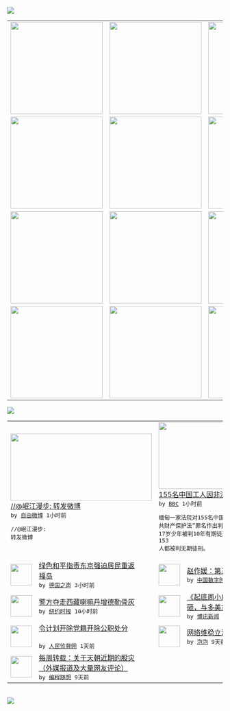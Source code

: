 

<a href="https://github.com/greatfire/z/raw/master/FreeBrowser.apk"><img src="https://raw.githubusercontent.com/greatfire/wiki/master/x/header.png" /></a><table><tr><td width="262" align="center" valign="center"><a href="https://github.com/greatfire/wiki/wiki/nyt" title="纽约时报中文网 国际纵览"><img src="https://raw.githubusercontent.com/greatfire/wiki/master/x/nyt_flag.png" width="215"/></a></td><td width="262" align="center" valign="center"><a href="https://github.com/greatfire/wiki/wiki/dw" title=""><img src="https://raw.githubusercontent.com/greatfire/wiki/master/x/dw_flag.png" width="215"/></a></td><td width="262" align="center" valign="center"><a href="https://github.com/greatfire/wiki/wiki/rmjd" title=""><img src="https://raw.githubusercontent.com/greatfire/wiki/master/x/rmjd_flag.png" width="215"/></a></td></tr><tr><td width="262" align="center" valign="center"><a href="https://github.com/paopaonetizen/website" title="泡泡 - 未经审查的互联网信息"><img src="https://raw.githubusercontent.com/greatfire/wiki/master/x/pp_flag.png" width="215"/></a></td><td width="262" align="center" valign="center"><a href="https://github.com/getlantern/mirror" title="以及自由微博和GreatFire.org官方中文论坛"><img src="https://raw.githubusercontent.com/greatfire/wiki/master/x/lantern_flag.png" width="215"/></a></td><td width="262" align="center" valign="center"><a href="https://github.com/cdtmirrors/m/" title=""><img src="https://raw.githubusercontent.com/greatfire/wiki/master/x/cdt_flag.png" width="215"/></a></td></tr><tr><td width="262" align="center" valign="center"><a href="https://github.com/program-think/blog" title="编程随想的博客"><img src="https://raw.githubusercontent.com/greatfire/wiki/master/x/pt_flag.png" width="215"/></a></td><td width="262" align="center" valign="center"><a href="https://github.com/greatfire/wiki/wiki/bbc" title=""><img src="https://raw.githubusercontent.com/greatfire/wiki/master/x/bbc_flag.png" width="215"/></a></td><td width="262" align="center" valign="center"><a href="https://github.com/freeweibo/s" title="自由微博 - 匿名和不受屏蔽的新浪微博搜索"><img src="https://raw.githubusercontent.com/greatfire/wiki/master/x/fw_flag.png" width="215"/></a></td></tr><tr><td width="262" align="center" valign="center"><a href="https://github.com/greatfire/wiki/wiki/google" title=""><img src="https://raw.githubusercontent.com/greatfire/wiki/master/x/google_flag.png" width="215"/></a></td><td width="262" align="center" valign="center"><a href="https://github.com/bxnews/boxun" title=""><img src="https://raw.githubusercontent.com/greatfire/wiki/master/x/bx_flag.png" width="215"/></a></td><td width="262" align="center" valign="center"><a href="https://github.com/greatfire/wiki/wiki/open-source" title="欢迎访问GreatFire.org开发者项目网站"><img src="https://raw.githubusercontent.com/greatfire/wiki/master/x/open-source_flag.png" width="215"/></a></td></tr></table><img src="https://raw.githubusercontent.com/greatfire/wiki/master/x/newsfeed text.png" /><table cols="4"><tr><td colspan="2" width="380"><a href="https://freeweibo.com/weibo/3867512313837316"><img src="https://raw.githubusercontent.com/greatfire/wiki/master/x/fw_logo_b.png" width="330" height="156"/></a></br><a href="https://freeweibo.com/weibo/3867512313837316">//@岷江漫步: 转发微博</a></br><kbd> by <a href="https://freeweibo.com/">自由微博</a> 1小时前 </kbd></br><pre>//@岷江漫步: 转发微博</pre></td><td colspan="2" width="380"><a href="http://www.bbc.com/zhongwen/simp/world/2015/07/150722_myanmar_chinese_logging"><img src="http://a.files.bbci.co.uk/worldservice/live/assets/images/2015/07/22/150722130940_kachine_logging_144x81_bbc_nocredit.jpg" width="330" height="156"/></a></br><a href="http://www.bbc.com/zhongwen/simp/world/2015/07/150722_myanmar_chinese_logging">155名中国工人因非法伐木被缅甸判刑</a></br><kbd> by <a href="http://www.bbc.co.uk/zhongwen/simp">BBC</a> 1小时前 </kbd></br><pre>缅甸一家法院对155名中国伐木工人以违反“公<br/>共财产保护法”罪名作出判决。律师说，除了两名<br/>17岁少年被判10年有期徒刑外，其余 153<br/>人都被判无期徒刑。</pre></td></tr><tr><td><img src="http://www.dw.com/image/0,,17470107_302,00.jpg" width="50" height="50"/></td><td width="280"><a href="http://dw.com/p/1G2Z3?maca=chi-GK-text-greatfire-all-chinese-15625-xml-mrss">绿色和平指责东京强迫居民重返<br/>福岛</a></br><kbd> by <a href="http://dw.de">德国之声</a> 3小时前 </kbd></td><td><img src="https://raw.githubusercontent.com/greatfire/wiki/master/x/cdt_logo.png" width="50" height="50"/></td><td width="280"><a href="http://feedproxy.google.com/~r/chinadigitaltimes/IyPt/~3/dhbHiZxlgCs/">赵作媛：第三次被约谈记</a></br><kbd> by <a href="http://chinadigitaltimes.net/chinese/">中国数字时代</a> 3小时前 </kbd></td></tr><tr><td><img src="https://raw.githubusercontent.com/greatfire/wiki/master/x/nyt_logo.png" width="50" height="50"/></td><td width="280"><a href="http://d2qpqq35l60wq5.cloudfront.net/china/20150722/c22tibetan/">警方夺走西藏喇嘛丹增德勒骨灰</a></br><kbd> by <a href="http://m.cn.nytimes.com/">纽约时报</a> 10小时前 </kbd></td><td><img src="https://raw.githubusercontent.com/greatfire/wiki/master/x/bx_logo.png" width="50" height="50"/></td><td width="280"><a href="http://www.boxun.com/news/gb/china/2015/07/201507220721.shtml">《起底周小川》：股市、金融搞<br/>砸，与多美女通奸</a></br><kbd> by <a href="http://www.boxun.com">博讯新闻</a> 1天前 </kbd></td></tr><tr><td><img src="https://raw.githubusercontent.com/greatfire/wiki/master/x/rmjd_logo.png" width="50" height="50"/></td><td width="280"><a href="http://www.rmjdw.com//yongguandangan/20150721/15135.html">令计划开除党籍开除公职处分 <br/> </a></br><kbd> by <a href="http://www.rmjdw.com/">人民监督网</a> 1天前 </kbd></td><td><img src="http://pao-pao.net/sites/pao-pao.net/files/styles/base_adaptive/public/6523513689_baeec3c53c_z_0.jpg?itok=NM8cQ_d1" width="50" height="50"/></td><td width="280"><a href="https://pao-pao.net/article/593">网络维稳立法强制</a></br><kbd> by <a href="https://pao-pao.net">泡泡</a> 9天前 </kbd></td></tr><tr><td><img src="http://lh3.googleusercontent.com/xmlGsu_rJGM9g-urNBa_pdOJFQQCns0hhRmPBkR1LbfWEcW1oBurA2nI1FmJYJWjGlEGh7iW1n5gk8hhHWIoHsg-Hg7SkW9La6udOrl3MJY9xCtNFZuONpdVcZkPE8N5oGtehiccXw" width="50" height="50"/></td><td width="280"><a href="http://feedproxy.google.com/~r/programthink/~3/K7zWvVt9bH0/weekly-share-89.html">每周转载：关于天朝近期的股灾<br/>（外媒报道及大量网友评论）</a></br><kbd> by <a href="http://program-think.blogspot.com">编程随想</a> 9天前 </kbd></td></table></br><a href="https://github.com/greatfire/z/raw/master/FreeBrowser.apk"><img src="https://raw.githubusercontent.com/greatfire/wiki/master/x/download app.png" /></a>